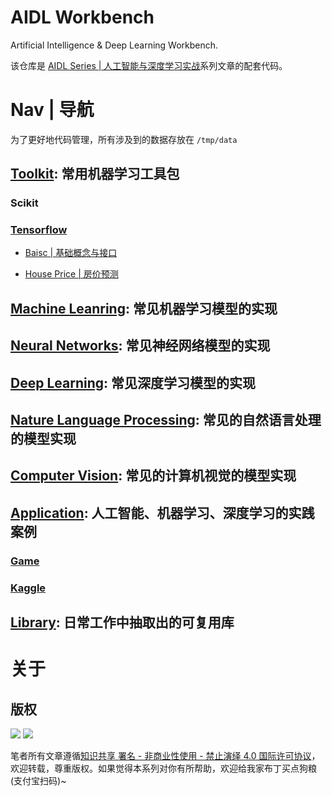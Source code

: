 # AIDL Workbench

Artificial Intelligence & Deep Learning Workbench.

该仓库是 [AIDL Series | 人工智能与深度学习实战](https://github.com/wxyyxc1992/AIDL-Series)系列文章的配套代码。

# Nav | 导航

为了更好地代码管理，所有涉及到的数据存放在 `/tmp/data`

## [Toolkit](./toolkit): 常用机器学习工具包

### Scikit

### [Tensorflow](./toolkit/tensoflow)

- [Baisc | 基础概念与接口](./deep-learning/tensoflow/basic)

- [House Price | 房价预测](./deep-learning/tensoflow/house-price)

## [Machine Leanring](./machine-learning): 常见机器学习模型的实现

## [Neural Networks](./neural-networks): 常见神经网络模型的实现

## [Deep Learning](./deep-learning): 常见深度学习模型的实现

## [Nature Language Processing](./nlp): 常见的自然语言处理的模型实现

## [Computer Vision](./computer-vision): 常见的计算机视觉的模型实现

## [Application](./apps): 人工智能、机器学习、深度学习的实践案例

### [Game](./apps/game)

### [Kaggle](./apps/kaggle)

## [Library](./libs): 日常工作中抽取出的可复用库

# 关于

## 版权

![](https://parg.co/bDY) ![](https://parg.co/bDm)

笔者所有文章遵循[知识共享 署名 - 非商业性使用 - 禁止演绎 4.0 国际许可协议](https://creativecommons.org/licenses/by-nc-nd/4.0/deed.zh)，欢迎转载，尊重版权。如果觉得本系列对你有所帮助，欢迎给我家布丁买点狗粮(支付宝扫码)~
